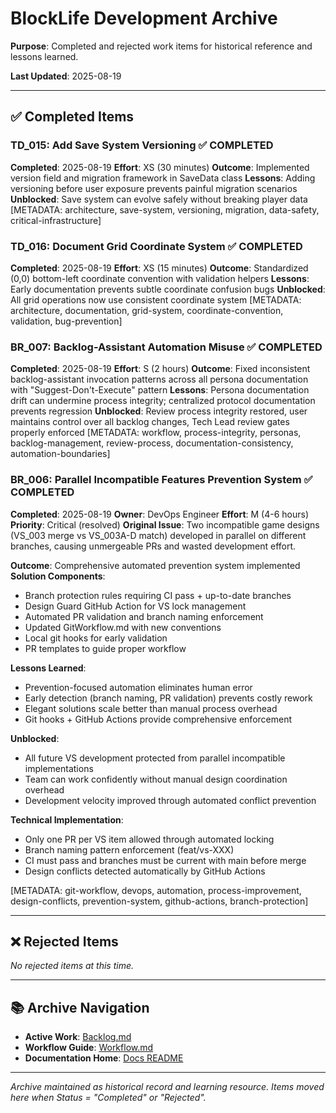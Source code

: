 # BlockLife Development Archive

**Purpose**: Completed and rejected work items for historical reference and lessons learned.

**Last Updated**: 2025-08-19

---

## ✅ Completed Items

### TD_015: Add Save System Versioning ✅ COMPLETED
**Completed**: 2025-08-19
**Effort**: XS (30 minutes)
**Outcome**: Implemented version field and migration framework in SaveData class
**Lessons**: Adding versioning before user exposure prevents painful migration scenarios
**Unblocked**: Save system can evolve safely without breaking player data
[METADATA: architecture, save-system, versioning, migration, data-safety, critical-infrastructure]

### TD_016: Document Grid Coordinate System ✅ COMPLETED
**Completed**: 2025-08-19
**Effort**: XS (15 minutes)
**Outcome**: Standardized (0,0) bottom-left coordinate convention with validation helpers
**Lessons**: Early documentation prevents subtle coordinate confusion bugs
**Unblocked**: All grid operations now use consistent coordinate system
[METADATA: architecture, documentation, grid-system, coordinate-convention, validation, bug-prevention]

### BR_007: Backlog-Assistant Automation Misuse ✅ COMPLETED
**Completed**: 2025-08-19
**Effort**: S (2 hours)
**Outcome**: Fixed inconsistent backlog-assistant invocation patterns across all persona documentation with "Suggest-Don't-Execute" pattern
**Lessons**: Persona documentation drift can undermine process integrity; centralized protocol documentation prevents regression
**Unblocked**: Review process integrity restored, user maintains control over all backlog changes, Tech Lead review gates properly enforced
[METADATA: workflow, process-integrity, personas, backlog-management, review-process, documentation-consistency, automation-boundaries]

### BR_006: Parallel Incompatible Features Prevention System ✅ COMPLETED
**Completed**: 2025-08-19
**Owner**: DevOps Engineer
**Effort**: M (4-6 hours)
**Priority**: Critical (resolved)
**Original Issue**: Two incompatible game designs (VS_003 merge vs VS_003A-D match) developed in parallel on different branches, causing unmergeable PRs and wasted development effort.

**Outcome**: Comprehensive automated prevention system implemented
**Solution Components**:
- Branch protection rules requiring CI pass + up-to-date branches
- Design Guard GitHub Action for VS lock management
- Automated PR validation and branch naming enforcement
- Updated GitWorkflow.md with new conventions
- Local git hooks for early validation
- PR templates to guide proper workflow

**Lessons Learned**:
- Prevention-focused automation eliminates human error
- Early detection (branch naming, PR validation) prevents costly rework
- Elegant solutions scale better than manual process overhead
- Git hooks + GitHub Actions provide comprehensive enforcement

**Unblocked**: 
- All future VS development protected from parallel incompatible implementations
- Team can work confidently without manual design coordination overhead
- Development velocity improved through automated conflict prevention

**Technical Implementation**:
- Only one PR per VS item allowed through automated locking
- Branch naming pattern enforcement (feat/vs-XXX)
- CI must pass and branches must be current with main before merge
- Design conflicts detected automatically by GitHub Actions

[METADATA: git-workflow, devops, automation, process-improvement, design-conflicts, prevention-system, github-actions, branch-protection]

---

## ❌ Rejected Items

*No rejected items at this time.*

---

## 📚 Archive Navigation

- **Active Work**: [Backlog.md](../01-Active/Backlog.md)
- **Workflow Guide**: [Workflow.md](../01-Active/Workflow.md)
- **Documentation Home**: [Docs README](../README.md)

---

*Archive maintained as historical record and learning resource. Items moved here when Status = "Completed" or "Rejected".*